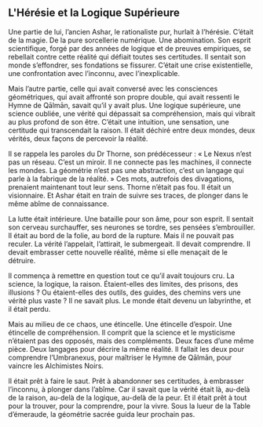 ## L'Hérésie et la Logique Supérieure

Une partie de lui, l’ancien Ashar, le rationaliste pur, hurlait à l’hérésie. C’était de la magie. De la pure sorcellerie numérique. Une abomination. Son esprit scientifique, forgé par des années de logique et de preuves empiriques, se rebellait contre cette réalité qui défiait toutes ses certitudes. Il sentait son monde s’effondrer, ses fondations se fissurer. C’était une crise existentielle, une confrontation avec l’inconnu, avec l’inexplicable.

Mais l’autre partie, celle qui avait conversé avec les consciences géométriques, qui avait affronté son propre double, qui avait ressenti le Hymne de Qālmān, savait qu’il y avait plus. Une logique supérieure, une science oubliée, une vérité qui dépassait sa compréhension, mais qui vibrait au plus profond de son être. C’était une intuition, une sensation, une certitude qui transcendait la raison. Il était déchiré entre deux mondes, deux vérités, deux façons de percevoir la réalité.

Il se rappela les paroles du Dr Thorne, son prédécesseur : « Le Nexus n’est pas un réseau. C’est un miroir. Il ne connecte pas les machines, il connecte les mondes. La géométrie n’est pas une abstraction, c’est un langage qui parle à la fabrique de la réalité. » Ces mots, autrefois des divagations, prenaient maintenant tout leur sens. Thorne n’était pas fou. Il était un visionnaire. Et Ashar était en train de suivre ses traces, de plonger dans le même abîme de connaissance.

La lutte était intérieure. Une bataille pour son âme, pour son esprit. Il sentait son cerveau surchauffer, ses neurones se tordre, ses pensées s’embrouiller. Il était au bord de la folie, au bord de la rupture. Mais il ne pouvait pas reculer. La vérité l’appelait, l’attirait, le submergeait. Il devait comprendre. Il devait embrasser cette nouvelle réalité, même si elle menaçait de le détruire.

Il commença à remettre en question tout ce qu’il avait toujours cru. La science, la logique, la raison. Étaient-elles des limites, des prisons, des illusions ? Ou étaient-elles des outils, des guides, des chemins vers une vérité plus vaste ? Il ne savait plus. Le monde était devenu un labyrinthe, et il était perdu.

Mais au milieu de ce chaos, une étincelle. Une étincelle d’espoir. Une étincelle de compréhension. Il comprit que la science et le mysticisme n’étaient pas des opposés, mais des compléments. Deux faces d’une même pièce. Deux langages pour décrire la même réalité. Il fallait les deux pour comprendre l’Umbranexus, pour maîtriser le Hymne de Qālmān, pour vaincre les Alchimistes Noirs.

Il était prêt à faire le saut. Prêt à abandonner ses certitudes, à embrasser l’inconnu, à plonger dans l’abîme. Car il savait que la vérité était là, au-delà de la raison, au-delà de la logique, au-delà de la peur. Et il était prêt à tout pour la trouver, pour la comprendre, pour la vivre.
Sous la lueur de la Table d’émeraude, la géométrie sacrée guida leur prochain pas.
